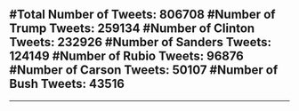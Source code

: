 #Total Number of Tweets: 806708 
#Number of Trump Tweets: 259134
#Number of Clinton Tweets: 232926
#Number of Sanders Tweets: 124149
#Number of Rubio Tweets: 96876
#Number of Carson Tweets: 50107
#Number of Bush Tweets: 43516
---
---
